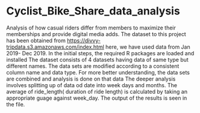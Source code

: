 # Cyclist_Bike_Share_data_analysis
Analysis of how casual riders differ from members to maximize their memberships and provide digital media adds.
The dataset to this project has been obtained from https://divvy-tripdata.s3.amazonaws.com/index.html here, we have used data from Jan 2019- Dec 2019.
In the initial steps, the required R packages are loaded and installed 
The dataset consists of 4 datasets having data of same type but different names. The data sets are modified according to a consistent column name and data type.
For more better understanding, the data sets are combined and analysis is done on that data
The deeper analysis involves splitting up of data od date into week days and months.
The average of ride_length( duration of ride length) is calculated by taking an appropriate guage against week_day. 
The output of the results is seen in the file. 
